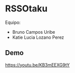 # RSSOtaku

Equipo:

- Bruno Campos Uribe
- Katie Lucia Lozano Perez

## Demo

https://youtu.be/KB3mEEXG9tY